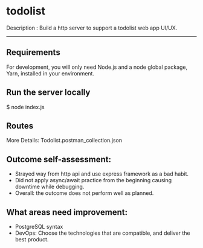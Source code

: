 # todolist

Description : Build a http server to support a todolist web app UI/UX.

---

## Requirements

For development, you will only need Node.js and a node global package, Yarn, installed in your environment.

## Run the server locally

\$ node index.js

## Routes

More Details: Todolist.postman_collection.json

## Outcome self-assessment:

- Strayed way from http api and use express framework as a bad habit.
- Did not apply async/await practice from the beginning causing downtime while debugging.
- Overall: the outcome does not perform well as planned.

## What areas need improvement:

- PostgreSQL syntax
- DevOps: Choose the technologies that are compatible, and deliver the best product.
